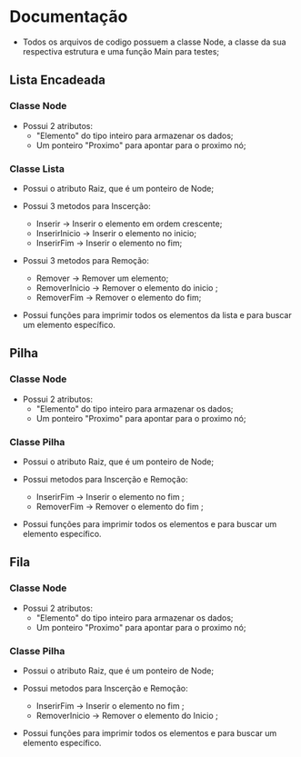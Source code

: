 # Documentação
- Todos os arquivos de codigo possuem a classe Node, a classe da sua respectiva estrutura e uma função Main para testes;

## Lista Encadeada

### Classe Node
- Possui 2 atributos:
    - "Elemento" do tipo inteiro para armazenar os dados;
    - Um ponteiro "Proximo" para apontar para o proximo nó;

### Classe Lista
- Possui o atributo Raiz, que é um ponteiro de Node;

- Possui 3 metodos para Inscerção:
    - Inserir -> Inserir o elemento em ordem crescente;
    - InserirInicio -> Inserir o elemento no inicio;
    - InserirFim -> Inserir o elemento no fim;

- Possui 3 metodos para Remoção:
    - Remover -> Remover um elemento;
    - RemoverInicio -> Remover o elemento do inicio ;
    - RemoverFim -> Remover o elemento do fim;

- Possui funções para imprimir todos os elementos da lista e para buscar um elemento específico.

## Pilha

### Classe Node
- Possui 2 atributos:
    - "Elemento" do tipo inteiro para armazenar os dados;
    - Um ponteiro "Proximo" para apontar para o proximo nó;

### Classe Pilha
- Possui o atributo Raiz, que é um ponteiro de Node;

- Possui  metodos para Inscerção e Remoção:
    - InserirFim -> Inserir o elemento no fim ;
    - RemoverFim -> Remover o elemento do fim ;

- Possui funções para imprimir todos os elementos e para buscar um elemento específico.


## Fila
### Classe Node
- Possui 2 atributos:
    - "Elemento" do tipo inteiro para armazenar os dados;
    - Um ponteiro "Proximo" para apontar para o proximo nó;

### Classe Pilha
- Possui o atributo Raiz, que é um ponteiro de Node;

- Possui  metodos para Inscerção e Remoção:
    - InserirFim -> Inserir o elemento no fim ;
    - RemoverInicio -> Remover o elemento do Inicio ;

- Possui funções para imprimir todos os elementos e para buscar um elemento específico.


